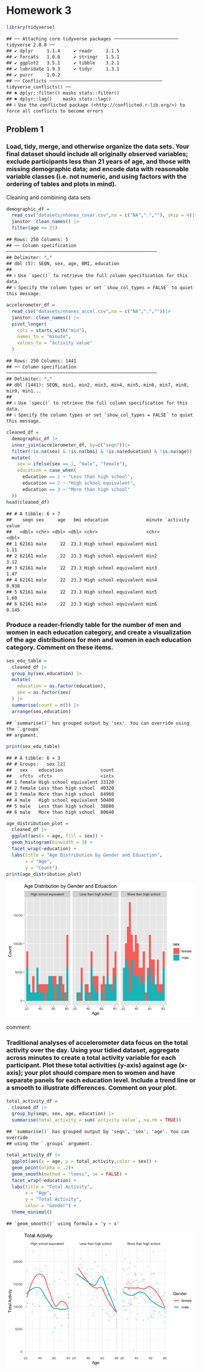 Homework 3
================

``` r
library(tidyverse)
```

    ## ── Attaching core tidyverse packages ──────────────────────── tidyverse 2.0.0 ──
    ## ✔ dplyr     1.1.4     ✔ readr     2.1.5
    ## ✔ forcats   1.0.0     ✔ stringr   1.5.1
    ## ✔ ggplot2   3.5.1     ✔ tibble    3.2.1
    ## ✔ lubridate 1.9.3     ✔ tidyr     1.3.1
    ## ✔ purrr     1.0.2     
    ## ── Conflicts ────────────────────────────────────────── tidyverse_conflicts() ──
    ## ✖ dplyr::filter() masks stats::filter()
    ## ✖ dplyr::lag()    masks stats::lag()
    ## ℹ Use the conflicted package (<http://conflicted.r-lib.org/>) to force all conflicts to become errors

## Problem 1

### Load, tidy, merge, and otherwise organize the data sets. Your final dataset should include all originally observed variables; exclude participants less than 21 years of age, and those with missing demographic data; and encode data with reasonable variable classes (i.e. not numeric, and using factors with the ordering of tables and plots in mind).

Cleaning and combining data sets

``` r
demographic_df = 
  read_csv("datasets/nhanes_covar.csv",na = c("NA",".",""), skip = 4)|>
  janitor::clean_names() |>
  filter(age >= 21)
```

    ## Rows: 250 Columns: 5
    ## ── Column specification ────────────────────────────────────────────────────────
    ## Delimiter: ","
    ## dbl (5): SEQN, sex, age, BMI, education
    ## 
    ## ℹ Use `spec()` to retrieve the full column specification for this data.
    ## ℹ Specify the column types or set `show_col_types = FALSE` to quiet this message.

``` r
accelerometer_df = 
  read_csv("datasets/nhanes_accel.csv",na = c("NA",".",""))|>
  janitor::clean_names() |>
  pivot_longer(
    cols = starts_with("min"),
    names_to = "minute",
    values_to = "activity value"
  )
```

    ## Rows: 250 Columns: 1441
    ## ── Column specification ────────────────────────────────────────────────────────
    ## Delimiter: ","
    ## dbl (1441): SEQN, min1, min2, min3, min4, min5, min6, min7, min8, min9, min1...
    ## 
    ## ℹ Use `spec()` to retrieve the full column specification for this data.
    ## ℹ Specify the column types or set `show_col_types = FALSE` to quiet this message.

``` r
cleaned_df = 
  demographic_df |>
  inner_join(accelerometer_df, by=c("seqn"))|>
  filter(!is.na(sex) & !is.na(bmi) & !is.na(education) & !is.na(age)) |>
  mutate(
    sex = ifelse(sex == 1, "male", "female"),
    education = case_when(
      education == 1 ~ "Less than high school",
      education == 2 ~ "High school equivalent",
      education == 3 ~ "More than high school"
  ))
head(cleaned_df)
```

    ## # A tibble: 6 × 7
    ##    seqn sex     age   bmi education              minute `activity value`
    ##   <dbl> <chr> <dbl> <dbl> <chr>                  <chr>             <dbl>
    ## 1 62161 male     22  23.3 High school equivalent min1              1.11 
    ## 2 62161 male     22  23.3 High school equivalent min2              3.12 
    ## 3 62161 male     22  23.3 High school equivalent min3              1.47 
    ## 4 62161 male     22  23.3 High school equivalent min4              0.938
    ## 5 62161 male     22  23.3 High school equivalent min5              1.60 
    ## 6 62161 male     22  23.3 High school equivalent min6              0.145

### Produce a reader-friendly table for the number of men and women in each education category, and create a visualization of the age distributions for men and women in each education category. Comment on these items.

``` r
sex_edu_table = 
  cleaned_df |>
  group_by(sex,education) |>
  mutate(
    education = as.factor(education),
    sex = as.factor(sex)
  ) |>
  summarise(count = n()) |>
  arrange(sex,education)
```

    ## `summarise()` has grouped output by 'sex'. You can override using the `.groups`
    ## argument.

``` r
print(sex_edu_table)
```

    ## # A tibble: 6 × 3
    ## # Groups:   sex [2]
    ##   sex    education              count
    ##   <fct>  <fct>                  <int>
    ## 1 female High school equivalent 33120
    ## 2 female Less than high school  40320
    ## 3 female More than high school  84960
    ## 4 male   High school equivalent 50400
    ## 5 male   Less than high school  38880
    ## 6 male   More than high school  80640

``` r
age_distribution_plot = 
  cleaned_df |>
  ggplot(aes(x = age, fill = sex)) +
  geom_histogram(binwidth = 3) +
  facet_wrap(~education) +
  labs(title = "Age Distribution by Gender and Eduaction", 
       x = "Age",
       y = "Count")
print(age_distribution_plot)
```

![](p8105_hw3_sq2266_files/figure-gfm/unnamed-chunk-5-1.png)<!-- -->

comment:

### Traditional analyses of accelerometer data focus on the total activity over the day. Using your tidied dataset, aggregate across minutes to create a total activity variable for each participant. Plot these total activities (y-axis) against age (x-axis); your plot should compare men to women and have separate panels for each education level. Include a trend line or a smooth to illustrate differences. Comment on your plot.

``` r
total_activity_df = 
  cleaned_df |>
  group_by(seqn, sex, age, education) |>
  summarise(total_activity = sum(`activity value`, na.rm = TRUE))
```

    ## `summarise()` has grouped output by 'seqn', 'sex', 'age'. You can override
    ## using the `.groups` argument.

``` r
total_activity_df |>
  ggplot(aes(x = age, y = total_activity,color = sex)) +
  geom_point(alpha = .2)+
  geom_smooth(method = "loess", se = FALSE) +
  facet_wrap(~education) +
  labs(title = "Total Activity",
       x = "Age",
       y = "Total Activity",
       color = "Gender") +
  theme_minimal()
```

    ## `geom_smooth()` using formula = 'y ~ x'

![](p8105_hw3_sq2266_files/figure-gfm/unnamed-chunk-7-1.png)<!-- -->
